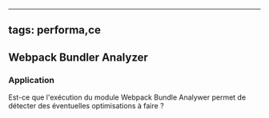 ----
tags: performa,ce
----

## Webpack Bundler Analyzer

### Application

Est-ce que l'exécution du module Webpack Bundle Analywer permet de détecter des éventuelles optimisations à faire ? 

